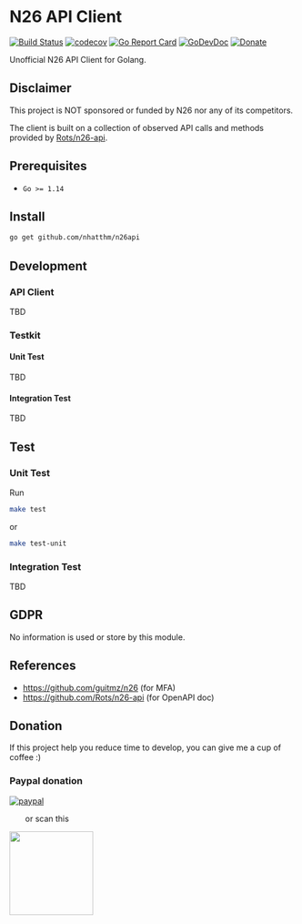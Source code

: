 # N26 API Client

[![Build Status](https://github.com/nhatthm/n26api/actions/workflows/test.yaml/badge.svg)](https://github.com/nhatthm/n26api/actions/workflows/test.yaml)
[![codecov](https://codecov.io/gh/nhatthm/n26api/branch/master/graph/badge.svg?token=eTdAgDE2vR)](https://codecov.io/gh/nhatthm/n26api)
[![Go Report Card](https://goreportcard.com/badge/github.com/nhatthm/httpmock)](https://goreportcard.com/report/github.com/nhatthm/httpmock)
[![GoDevDoc](https://img.shields.io/badge/dev-doc-00ADD8?logo=go)](https://pkg.go.dev/github.com/nhatthm/n26api)
[![Donate](https://img.shields.io/badge/Donate-PayPal-green.svg)](https://www.paypal.com/donate/?hosted_button_id=PJZSGJN57TDJY)

Unofficial N26 API Client for Golang.

## Disclaimer

This project is NOT sponsored or funded by N26 nor any of its competitors.

The client is built on a collection of observed API calls and methods provided by [Rots/n26-api](https://github.com/Rots/n26-api).

## Prerequisites

- `Go >= 1.14`

## Install

```bash
go get github.com/nhatthm/n26api
```

## Development

### API Client

TBD

### Testkit

#### Unit Test

TBD

#### Integration Test

TBD

## Test

### Unit Test

Run

```bash
make test
```

or

```bash
make test-unit
```

### Integration Test

TBD

## GDPR

No information is used or store by this module.

## References

- https://github.com/guitmz/n26 (for MFA)
- https://github.com/Rots/n26-api (for OpenAPI doc)

## Donation

If this project help you reduce time to develop, you can give me a cup of coffee :)

### Paypal donation

[![paypal](https://www.paypalobjects.com/en_US/i/btn/btn_donateCC_LG.gif)](https://www.paypal.com/donate/?hosted_button_id=PJZSGJN57TDJY)

&nbsp;&nbsp;&nbsp;&nbsp;&nbsp;&nbsp;&nbsp;or scan this

<img src="https://user-images.githubusercontent.com/1154587/113494222-ad8cb200-94e6-11eb-9ef3-eb883ada222a.png" width="147px" />
